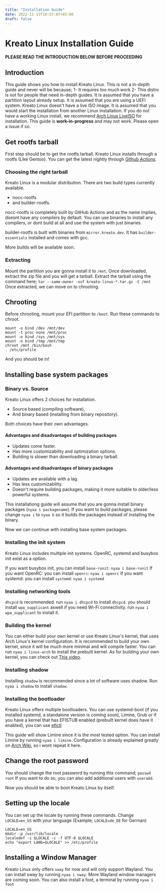 ```yaml
---
title: "Installation Guide"
date: 2022-11-13T16:57:07+03:00
draft: false
---
```


# Kreato Linux Installation Guide

**PLEASE READ THE INTRODUCTION BELOW BEFORE PROCEEDING**

## Introduction 
This guide shows you how to install Kreato Linux. This is not a in-depth guide and never will be because;
1- It requires too much work
2- This distro is not for people that need in-depth guides.
It is assumed that you have a partition layout already setup.
It is assumed that you are using a UEFI system.
Kreato Linux doesn't have a live ISO image. It is assumed that you would start the installation from another Linux installation. 
If you do not have a working Linux install, we recommend [Arch Linux LiveISO](https://archlinux.org/download/) for installation.
This guide is **work-in-progress** and may not work. Please open a issue if so.

## Get rootfs tarball
First step should be to get the rootfs tarball. Kreato Linux installs through a rootfs (Like Gentoo). You can get the latest nightly through [Github Actions](https://github.com/kreatolinux/nyaastrap/actions).

### Choosing the right tarball
Kreato Linux is a modular distribution. There are two build types currently available.
* nocc-rootfs
* and builder-rootfs.

nocc-rootfs is completely built by GitHub Actions and as the name implies, doesnt have any compilers by default. You can use binaries to install any compilers, or dont build at all and use the system with just binaries.

builder-rootfs is built with binaries from `mirror.kreato.dev`. It has `builder-essentials` installed and comes with gcc.

More builds will be available soon.

### Extracting
Mount the partition you are gonna install it to `/mnt`.
Once downloaded, extract the zip file and you will get a tarball.
Extract the tarball using the command here;
`tar --same-owner -xvf kreato-linux-*.tar.gz -C /mnt`
Once extracted, we can move on to chrooting.

## Chrooting
Before chrooting, mount your EFI partition to `/boot`.
Run these commands to chroot.

```
mount -o bind /dev /mnt/dev
mount -t proc none /mnt/proc
mount -o bind /sys /mnt/sys
mount -o bind /tmp /mnt/tmp
chroot /mnt /bin/bash
. /etc/profile
```

And you should be in! 

## Installing base system packages

### Binary vs. Source
Kreato Linux offers 2 choices for installation.
* Source based (compiling software),
* And binary based (installing from binary repository).

Both choices have their own advantages.

#### Advantages and disadvantages of building packages
* Updates come faster.
* Has more customizability and optimization options.
* Building is slower than downloading a binary tarball.

#### Advantages and disadvantages of binary packages
* Updates are available with a lag. 
* Has less customizability.
* Doesn't require building packages, making it more suitable to older/less powerful systems.

This installationg guide will assume that you are gonna install binary packages (`nyaa i packagename`). If you want to build packages, please change `nyaa i` to `nyaa b` so it builds the packages instead of installing the binary.

Now we can continue with installing base system packages.

### Installing the init system
Kreato Linux includes multiple init systems. OpenRC, systemd and busybox init exist as a option.

If you want busybox init, you can install `base-runit`: `nyaa i base-runit`
If you want OpenRC: you can install `openrc`: `nyaa i openrc`
If you want systemd: you can install `systemd`: `nyaa i systemd`

### Installing networking tools
`dhcpcd` is recommended. run `nyaa i dhcpcd` to install `dhcpcd`.
you should install `wpa_supplicant` aswell if you need Wi-Fi connectivity. run `nyaa i wpa_supplicant` to install it.

### Building the kernel
You can either build your own kernel or use Kreato Linux's kernel, that uses Arch Linux's kernel configuration.
It is recommended to build your own kernel, since it will be much more minimal and will compile faster.
You can run `nyaa i linux-arch` to install the prebuilt kernel.
As for building your own kernel, you can check out [This video](https://www.youtube.com/watch?v=NVWVHiLx1sU).

### Installing shadow
Installing `shadow` is recommended since a lot of software uses shadow.
Run `nyaa i shadow` to install `shadow`.

### Installing the bootloader
Kreato Linux offers multiple bootloaders.
You can use systemd-boot (if you installed systemd, a standalone version is coming soon), Limine, Grub or if you have a kernel that has EFISTUB enabled (prebuilt kernel does have it enabled), you can use [efictl](https://github.com/kreatolinux/efictl/)

This guide will show Limine since it is the most tested option.
You can install Limine by running `nyaa i limine`.
Configuration is already explained greatly on [Arch Wiki](https://wiki.archlinux.org/title/Limine), so i wont repeat it here.

## Change the root password
You should change the root password by running this command;
`passwd root`
If you want to do so, you can also add additional users with `useradd`.

Now you should be able to boot Kreato Linux by itself.

## Setting up the locale
You can set up the locale by running these commands. Change `LOCALE=en_US` with your language (Example; `LOCALE=de_DE` for German)

```
LOCALE=en_US
mkdir -p /usr/lib/locale
localedef -i $LOCALE -c -f UTF-8 $LOCALE
echo "export LANG=$LOCALE" >> /etc/profile
```

## Installing a Window Manager
Kreato Linux only offers `sway` for now and will only support Wayland.
You can install sway by running `nyaa i sway`.
More Wayland window managers are coming soon.
You can also install a foot, a terminal by running `nyaa i foot`
